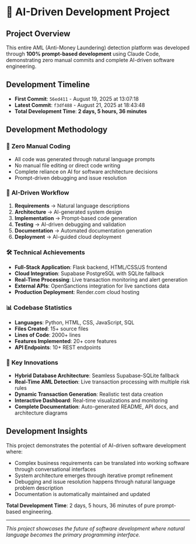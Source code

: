 # 🤖 AI-Driven Development Project

## Project Overview

This entire AML (Anti-Money Laundering) detection platform was developed through **100% prompt-based development** using Claude Code, demonstrating zero manual commits and complete AI-driven software engineering.

## Development Timeline

- **First Commit**: `56ed411` - August 19, 2025 at 13:07:18
- **Latest Commit**: `f3df488` - August 21, 2025 at 18:43:48
- **Total Development Time**: **2 days, 5 hours, 36 minutes**

## Development Methodology

### 🎯 **Zero Manual Coding**
- All code was generated through natural language prompts
- No manual file editing or direct code writing
- Complete reliance on AI for software architecture decisions
- Prompt-driven debugging and issue resolution

### 🔄 **AI-Driven Workflow**
1. **Requirements** → Natural language descriptions
2. **Architecture** → AI-generated system design
3. **Implementation** → Prompt-based code generation
4. **Testing** → AI-driven debugging and validation
5. **Documentation** → Automated documentation generation
6. **Deployment** → AI-guided cloud deployment

### 🛠️ **Technical Achievements**
- **Full-Stack Application**: Flask backend, HTML/CSS/JS frontend
- **Cloud Integration**: Supabase PostgreSQL with SQLite fallback
- **Real-Time Processing**: Live transaction monitoring and alert generation
- **External APIs**: OpenSanctions integration for live sanctions data
- **Production Deployment**: Render.com cloud hosting

### 📊 **Codebase Statistics**
- **Languages**: Python, HTML, CSS, JavaScript, SQL
- **Files Created**: 15+ source files
- **Lines of Code**: 2000+ lines
- **Features Implemented**: 20+ core features
- **API Endpoints**: 10+ REST endpoints

### 🎉 **Key Innovations**
- **Hybrid Database Architecture**: Seamless Supabase-SQLite fallback
- **Real-Time AML Detection**: Live transaction processing with multiple risk rules
- **Dynamic Transaction Generation**: Realistic test data creation
- **Interactive Dashboard**: Real-time visualizations and monitoring
- **Complete Documentation**: Auto-generated README, API docs, and architecture diagrams

## Development Insights

This project demonstrates the potential of AI-driven software development where:
- Complex business requirements can be translated into working software through conversational interfaces
- System architecture emerges through iterative prompt refinement
- Debugging and issue resolution happens through natural language problem description
- Documentation is automatically maintained and updated

**Total Development Time**: 2 days, 5 hours, 36 minutes of pure prompt-based engineering.

---

*This project showcases the future of software development where natural language becomes the primary programming interface.*